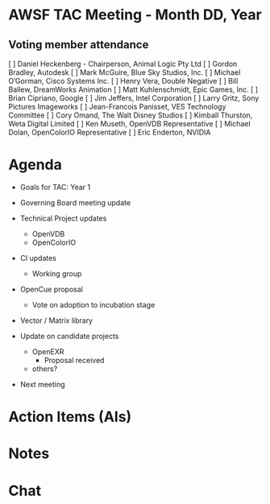 # AWSF TAC Meeting - Month DD, Year

## Voting member attendance

[ ] Daniel Heckenberg - Chairperson, Animal Logic Pty Ltd
[ ] Gordon Bradley, Autodesk
[ ] Mark McGuire, Blue Sky Studios, Inc.
[ ] Michael O’Gorman, Cisco Systems Inc.
[ ] Henry Vera, Double Negative
[ ] Bill Ballew, DreamWorks Animation
[ ] Matt Kuhlenschmidt, Epic Games, Inc.
[ ] Brian Cipriano, Google
[ ] Jim Jeffers, Intel Corporation
[ ] Larry Gritz, Sony Pictures Imageworks
[ ] Jean-Francois Panisset, VES Technology Committee
[ ] Cory Omand, The Walt Disney Studios
[ ] Kimball Thurston, Weta Digital Limited
[ ] Ken Museth, OpenVDB Representative
[ ] Michael Dolan, OpenColorIO Representative
[ ] Eric Enderton, NVIDIA

# Agenda

- Goals for TAC: Year 1

- Governing Board meeting update

- Technical Project updates
  - OpenVDB
  - OpenColorIO

- CI updates
  - Working group

- OpenCue proposal
  - Vote on adoption to incubation stage

- Vector / Matrix library

- Update on candidate projects
  - OpenEXR
    - Proposal received
  - others?

- Next meeting

# Action Items (AIs)

# Notes

# Chat

